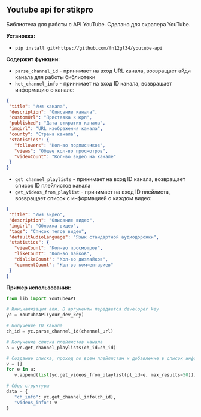 ## Youtube api for stikpro
Библиотека для работы с API YouTube. Сделано для скрапера YouTube.

**Установка:**
* `pip install git+https://github.com/fn12gl34/youtube-api`

**Содержит функции:**
* `parse_channel_id` - принимает на вход URL канала, возвращает айди канала для работы библиотеки
* `het_channel_info` - принимает на вход ID канала, возвращает информацию о канале:
 ```json
 {
  "title": "Имя канала",
  "description": "Описание канала",
  "customUrl": "Приставка к юрл",
  "published": "Дата открытия канала",
  "imgUrl": "URL изображения канала",
  "county": "Страна канала",
  "statistics": {
    "followers": "Кол-во подписчиков",
    "views": "Общее кол-во просмотров",
    "videoCount": "Кол-во видео на канале"
  }
 }
 ```
 * `get channel_playlists` - принимает на вход ID канала, возвращает список ID плейлистов канала
 * `get_videos_from_playlist` - принимает на вход ID плейлиста, возвращает список с информацией о каждом видео:
 ```json
 {
  "title": "Имя видео",
  "description": "Описание видео",
  "imgUrl": "Обложка видео",
  "tags": "Список тегов видео",
  "defaultAudioLanguage": "Язык стандартной аудиодорожки",
  "statistics": {
    "viewCount": "Кол-во просмотров",
    "likeCount": "Кол-во лайков",
    "dislikeCount": "Кол-во дизлайков",
    "commentCount": "Кол-во комментариев"
  }
 }
 ```
 
 **Пример использования:**
 ```python
from lib import YoutubeAPI

# Инициализация апи. В аргументы передается developer key
yc = YoutubeAPI(your_dev_key)

# Получение ID канала
ch_id = yc.parse_channel_id(chennel_url)

# Получение списка плейлистов канала
a = yc.get_channel_playlists(ch_id=ch_id)

# Создание списка, проход по всем плейлистам и добавление в список информации о видео
v = []
for e in a:
    v.append(list(yc.get_videos_from_playlist(pl_id=e, max_results=50)))

# Сбор структуры
data = {
    "ch_info": yc.get_channel_info(ch_id),
    "videos_info": v
}
